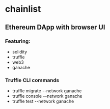 # chainlist 
## Ethereum DApp with browser UI

### Featuring:
 * solidity
 * truffle
 * web3 
 * ganache 
 

### Truffle CLI commands 
  * truffle migrate --network ganache
  * truffle console --network ganache
  * truffle test --network ganache
